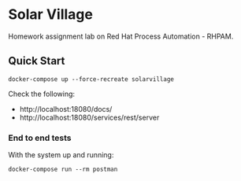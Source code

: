 # Solar Village

Homework assignment lab on Red Hat Process Automation - RHPAM.

## Quick Start

```
docker-compose up --force-recreate solarvillage
```

Check the following:
* http://localhost:18080/docs/
* http://localhost:18080/services/rest/server

### End to end tests

With the system up and running:

```
docker-compose run --rm postman
```
